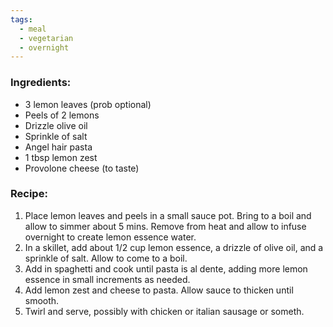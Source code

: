 ```yaml
---
tags:
  - meal
  - vegetarian
  - overnight
---
```

### Ingredients:
- 3 lemon leaves (prob optional)
- Peels of 2 lemons
- Drizzle olive oil
- Sprinkle of salt
- Angel hair pasta 
- 1 tbsp lemon zest
- Provolone cheese (to taste)

### Recipe:
1. Place lemon leaves and peels in a small sauce pot. Bring to a boil and allow to simmer about 5 mins. Remove from heat and allow to infuse overnight to create lemon essence water.
2. In a skillet, add about 1/2 cup lemon essence, a drizzle of olive oil, and a sprinkle of salt. Allow to come to a boil. 
3. Add in spaghetti and cook until pasta is al dente, adding more lemon essence in small increments as needed. 
4. Add lemon zest and cheese to pasta. Allow sauce to thicken until smooth. 
5. Twirl and serve, possibly with chicken or italian sausage or someth. 